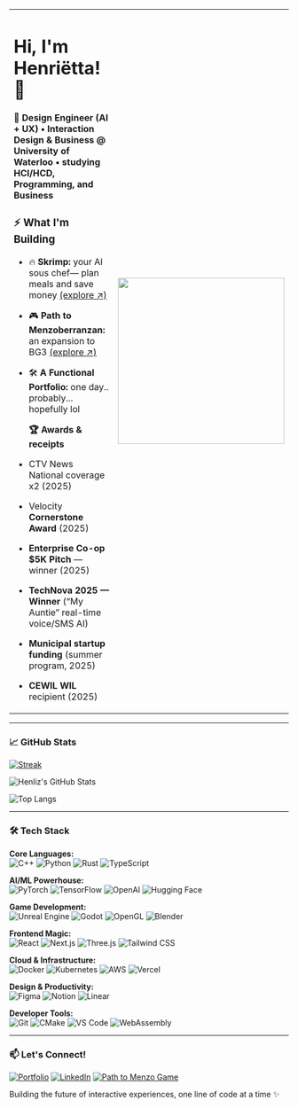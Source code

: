 <table>
<tr>
<td>

# Hi, I'm Henriëtta! 👋  
🎨 **Design Engineer (AI + UX) • Interaction Design & Business @ University of Waterloo • studying HCI/HCD, Programming, and Business**

### ⚡ **What I'm Building**
- 🔥 **Skrimp:** your AI sous chef— plan meals and save money <a href="https://www.skrimp.ai">(explore ↗)</a>
- 🎮 **Path to Menzoberranzan:** an expansion to BG3 <a href="https://www.youtube.com/@lotrichexe4860">(explore ↗)</a>
- 🛠️ **A Functional Portfolio:** one day.. probably... hopefully lol

  **🏆 Awards & receipts**
- CTV News National coverage x2 (2025)
- Velocity **Cornerstone Award** (2025)
- **Enterprise Co-op $5K Pitch** — winner (2025)
- **TechNova 2025 — Winner** (“My Auntie” real-time voice/SMS AI)
- **Municipal startup funding** (summer program, 2025)
- **CEWIL WIL** recipient (2025)


</td>
<td>

<img src="https://cdn.prod.website-files.com/667c3c67ba93623344ee6ac7/6787be4e832d36673f861bff_221352975-94759904-aa4c-4032-a8ab-b546efb9c478.gif" width="300"/>

</td>
</tr>
</table>

---

### 📈 **GitHub Stats**
[![Streak](https://streak-stats.demolab.com?user=henliz&theme=tokyonight&hide_longest_streak=true&card_width=470)](https://streak-stats.demolab.com/demo/)

![Henliz's GitHub Stats](https://github-readme-stats.vercel.app/api?username=henliz&show_icons=true&theme=radical&include_all_commits=true&count_private=true)

![Top Langs](https://github-readme-stats.vercel.app/api/top-langs/?username=henliz&layout=compact&theme=radical)


---

### 🛠 **Tech Stack**
**Core Languages:** <br>
![C++](https://img.shields.io/badge/C++-00599C?style=for-the-badge&logo=cplusplus&logoColor=white)
![Python](https://img.shields.io/badge/Python-3776AB?style=for-the-badge&logo=python&logoColor=white)
![Rust](https://img.shields.io/badge/Rust-000000?style=for-the-badge&logo=rust&logoColor=white)
![TypeScript](https://img.shields.io/badge/TypeScript-007ACC?style=for-the-badge&logo=typescript&logoColor=white)

**AI/ML Powerhouse:** <br>
![PyTorch](https://img.shields.io/badge/PyTorch-EE4C2C?style=for-the-badge&logo=pytorch&logoColor=white) ![TensorFlow](https://img.shields.io/badge/TensorFlow-FF6F00?style=for-the-badge&logo=tensorflow&logoColor=white) ![OpenAI](https://img.shields.io/badge/OpenAI-412991?style=for-the-badge&logo=openai&logoColor=white) ![Hugging Face](https://img.shields.io/badge/🤗_Hugging_Face-FFD21E?style=for-the-badge&logoColor=black)

**Game Development:** <br>
![Unreal Engine](https://img.shields.io/badge/Unreal_Engine-0E1128?style=for-the-badge&logo=unrealengine&logoColor=white) ![Godot](https://img.shields.io/badge/Godot-478CBF?style=for-the-badge&logo=godotengine&logoColor=white) ![OpenGL](https://img.shields.io/badge/OpenGL-5586A4?style=for-the-badge&logo=opengl&logoColor=white) ![Blender](https://img.shields.io/badge/Blender-E87D0D?style=for-the-badge&logo=blender&logoColor=white)

**Frontend Magic:** <br>
![React](https://img.shields.io/badge/React-20232A?style=for-the-badge&logo=react&logoColor=61DAFB) ![Next.js](https://img.shields.io/badge/Next.js-000?style=for-the-badge&logo=nextdotjs&logoColor=white) ![Three.js](https://img.shields.io/badge/Three.js-000000?style=for-the-badge&logo=threedotjs&logoColor=white) ![Tailwind CSS](https://img.shields.io/badge/Tailwind_CSS-38B2AC?style=for-the-badge&logo=tailwind-css&logoColor=white)

**Cloud & Infrastructure:** <br>
![Docker](https://img.shields.io/badge/Docker-2CA5E0?style=for-the-badge&logo=docker&logoColor=white) ![Kubernetes](https://img.shields.io/badge/Kubernetes-326ce5?style=for-the-badge&logo=kubernetes&logoColor=white) ![AWS](https://img.shields.io/badge/AWS-FF9900?style=for-the-badge&logo=amazonaws&logoColor=white) ![Vercel](https://img.shields.io/badge/Vercel-000000?style=for-the-badge&logo=vercel&logoColor=white)

**Design & Productivity:** <br>
![Figma](https://img.shields.io/badge/Figma-F24E1E?style=for-the-badge&logo=figma&logoColor=white) ![Notion](https://img.shields.io/badge/Notion-000000?style=for-the-badge&logo=notion&logoColor=white) ![Linear](https://img.shields.io/badge/Linear-5E6AD2?style=for-the-badge&logo=linear&logoColor=white)

**Developer Tools:** <br>
![Git](https://img.shields.io/badge/Git-F05032?style=for-the-badge&logo=git&logoColor=white) ![CMake](https://img.shields.io/badge/CMake-064F8C?style=for-the-badge&logo=cmake&logoColor=white) ![VS Code](https://img.shields.io/badge/VS_Code-0078D4?style=for-the-badge&logo=visual%20studio%20code&logoColor=white) ![WebAssembly](https://img.shields.io/badge/WebAssembly-654FF0?style=for-the-badge&logo=webassembly&logoColor=white)


---

### 📫 **Let's Connect!**
[![Portfolio](https://img.shields.io/badge/Portfolio-000?style=for-the-badge&logo=github&logoColor=white)](https://henliz.github.io/)
[![LinkedIn](https://img.shields.io/badge/LinkedIn-0077B5?style=for-the-badge&logo=linkedin&logoColor=white)](https://www.linkedin.com/in/henriettavanniekerk/)
[![Path to Menzo Game](https://img.shields.io/badge/Discord-7289DA?style=for-the-badge&logo=discord&logoColor=white)](https://discord.gg/jPe2ZvSy)

Building the future of interactive experiences, one line of code at a time ✨
